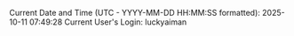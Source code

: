 Current Date and Time (UTC - YYYY-MM-DD HH:MM:SS formatted): 2025-10-11 07:49:28
Current User's Login: luckyaiman
